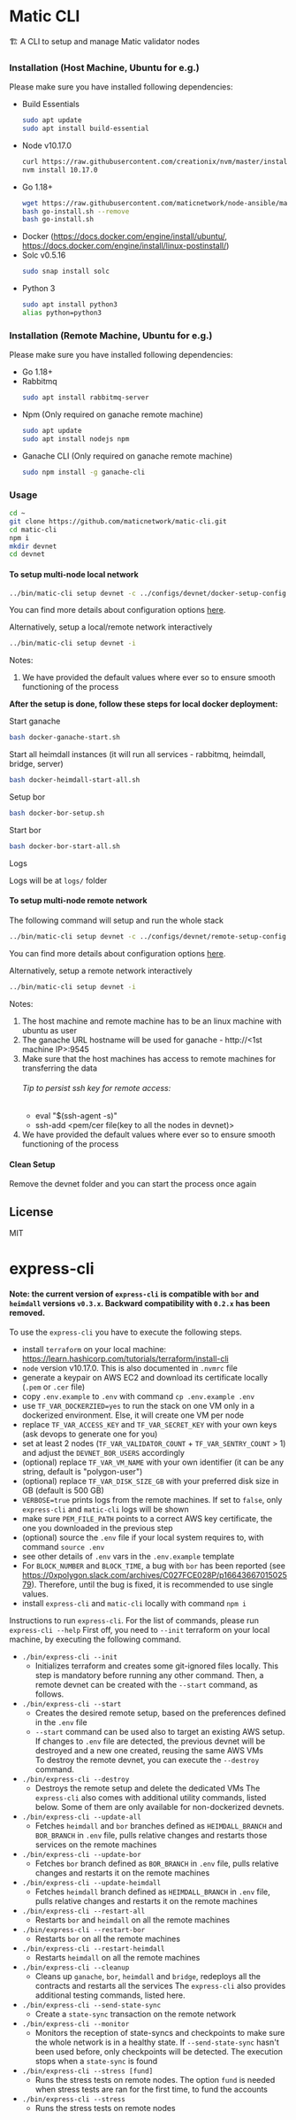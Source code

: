 # Matic CLI

🏗 A CLI to setup and manage Matic validator nodes

### Installation (Host Machine, Ubuntu for e.g.)

Please make sure you have installed following dependencies:

* Build Essentials
    ```bash
    sudo apt update
    sudo apt install build-essential
    ```
* Node v10.17.0
    ```bash
    curl https://raw.githubusercontent.com/creationix/nvm/master/install.sh | bash
    nvm install 10.17.0
    ```
* Go 1.18+
    ```bash
    wget https://raw.githubusercontent.com/maticnetwork/node-ansible/master/go-install.sh
    bash go-install.sh --remove
    bash go-install.sh
    ```
* Docker (https://docs.docker.com/engine/install/ubuntu/, https://docs.docker.com/engine/install/linux-postinstall/)
* Solc v0.5.16
    ```bash
    sudo snap install solc
    ```
* Python 3
    ```bash
    sudo apt install python3
    alias python=python3
    ```

### Installation (Remote Machine, Ubuntu for e.g.)

Please make sure you have installed following dependencies:

* Go 1.18+
* Rabbitmq
    ```bash
    sudo apt install rabbitmq-server
    ```
* Npm (Only required on ganache remote machine)
    ```bash
    sudo apt update
    sudo apt install nodejs npm
    ```
* Ganache CLI (Only required on ganache remote machine)
    ```bash
    sudo npm install -g ganache-cli
    ```

### Usage

```bash
cd ~
git clone https://github.com/maticnetwork/matic-cli.git
cd matic-cli
npm i
mkdir devnet
cd devnet
```

#### To setup multi-node local network

```bash
../bin/matic-cli setup devnet -c ../configs/devnet/docker-setup-config.yaml
```

You can find more details about configuration options [here](configs/README.md).

Alternatively, setup a local/remote network interactively

```bash
../bin/matic-cli setup devnet -i
```

Notes:
1. We have provided the default values where ever so to ensure smooth functioning of the process

**After the setup is done, follow these steps for local docker deployment:**

Start ganache
```bash
bash docker-ganache-start.sh
```

Start all heimdall instances (it will run all services - rabbitmq, heimdall, bridge, server)
```bash
bash docker-heimdall-start-all.sh
```

Setup bor
```bash
bash docker-bor-setup.sh
```

Start bor
```bash
bash docker-bor-start-all.sh
```

Logs

Logs will be at `logs/` folder


#### To setup multi-node remote network

The following command will setup and run the whole stack  

```bash
../bin/matic-cli setup devnet -c ../configs/devnet/remote-setup-config.yaml
```

You can find more details about configuration options [here](configs/README.md).

Alternatively, setup a remote network interactively

```bash
../bin/matic-cli setup devnet -i
```

Notes:
1. The host machine and remote machine has to be an linux machine with ubuntu as user
2. The ganache URL hostname will be used for ganache - http://<1st machine IP>:9545
3. Make sure that the host machines has access to remote machines for transferring the data
    ###### Tip to persist ssh key for remote access: 
    - eval "$(ssh-agent -s)"
    - ssh-add <pem/cer file(key to all the nodes in devnet)>
4. We have provided the default values where ever so to ensure smooth functioning of the process

#### Clean Setup

Remove the devnet folder and you can start the process once again

## License

MIT



# express-cli 
#### Note: the current version of `express-cli` is compatible with `bor` and `heimdall` versions `v0.3.x`. Backward compatibility with `0.2.x` has been removed.

To use the `express-cli` you have to execute the following steps.
- install `terraform` on your local machine: https://learn.hashicorp.com/tutorials/terraform/install-cli
- `node` version v10.17.0. This is also documented in `.nvmrc` file
- generate a keypair on AWS EC2 and download its certificate locally (`.pem` or `.cer` file)
- copy `.env.example` to `.env` with command `cp .env.example .env`
- use `TF_VAR_DOCKERZIED=yes` to run the stack on one VM only in a dockerized environment. Else, it will create one VM per node   
- replace `TF_VAR_ACCESS_KEY` and `TF_VAR_SECRET_KEY` with your own keys (ask devops to generate one for you)
- set at least 2 nodes (`TF_VAR_VALIDATOR_COUNT` + `TF_VAR_SENTRY_COUNT` > 1) and adjust the `DEVNET_BOR_USERS` accordingly 
- (optional) replace `TF_VAR_VM_NAME` with your own identifier (it can be any string, default is "polygon-user")
- (optional) replace `TF_VAR_DISK_SIZE_GB` with your preferred disk size in GB (default is 500 GB)
- `VERBOSE=true` prints logs from the remote machines. If set to `false`, only `express-cli` and `matic-cli` logs will be shown
- make sure `PEM_FILE_PATH` points to a correct AWS key certificate, the one you downloaded in the previous step
- (optional) source the `.env` file if your local system requires to, with command `source .env`  
- see other details of `.env` vars in the `.env.example` template
- For `BLOCK_NUMBER` and `BLOCK_TIME`, a bug with `bor` has been reported (see https://0xpolygon.slack.com/archives/C027FCE028P/p1664366701502579). Therefore, until the bug is fixed, it is recommended to use single values. 
- install `express-cli` and `matic-cli` locally with command `npm i`

Instructions to run `express-cli`.
For the list of commands, please run `express-cli --help`
First off, you need to `--init` terraform on your local machine, by executing the following command.
- `./bin/express-cli --init`
  - Initializes terraform and creates some git-ignored files locally. This step is mandatory before running any other command.
Then, a remote devnet can be created with the `--start` command, as follows.
- `./bin/express-cli --start` 
  - Creates the desired remote setup, based on the preferences defined in the `.env` file
  - `--start` command can be used also to target an existing AWS setup. If changes to `.env` file are detected, the previous devnet will be destroyed and a new one created, reusing the same AWS VMs  
To destroy the remote devnet, you can execute the `--destroy` command.
- `./bin/express-cli --destroy`
  - Destroys the remote setup and delete the dedicated VMs
The `express-cli` also comes with additional utility commands, listed below. Some of them are only available for non-dockerized devnets.  
- `./bin/express-cli --update-all`
  - Fetches `heimdall` and `bor` branches defined as `HEIMDALL_BRANCH` and `BOR_BRANCH` in `.env` file, pulls relative changes and restarts those services on the remote machines
- `./bin/express-cli --update-bor`
  - Fetches `bor` branch defined as `BOR_BRANCH` in `.env` file, pulls relative changes and restarts it on the remote machines
- `./bin/express-cli --update-heimdall`
  - Fetches `heimdall` branch defined as `HEIMDALL_BRANCH` in `.env` file, pulls relative changes and restarts it on the remote machines
- `./bin/express-cli --restart-all`
  - Restarts `bor` and `heimdall` on all the remote machines
- `./bin/express-cli --restart-bor`
  - Restarts `bor` on all the remote machines
- `./bin/express-cli --restart-heimdall`
  - Restarts `heimdall` on all the remote machines
- `./bin/express-cli --cleanup`
  - Cleans up `ganache`, `bor`, `heimdall` and `bridge`, redeploys all the contracts and restarts all the services
The `express-cli` also provides additional testing commands, listed here.
- `./bin/express-cli --send-state-sync`
  - Create a `state-sync` transaction on the remote network 
- `./bin/express-cli --monitor`
  - Monitors the reception of state-syncs and checkpoints to make sure the whole network is in a healthy state. If `--send-state-sync` hasn't been used before, only checkpoints will be detected. The execution stops when a `state-sync` is found
- `./bin/express-cli --stress [fund]`
  - Runs the stress tests on remote nodes. The option `fund` is needed when stress tests are ran for the first time, to fund the accounts 
- `./bin/express-cli --stress`
  - Runs the stress tests on remote nodes
